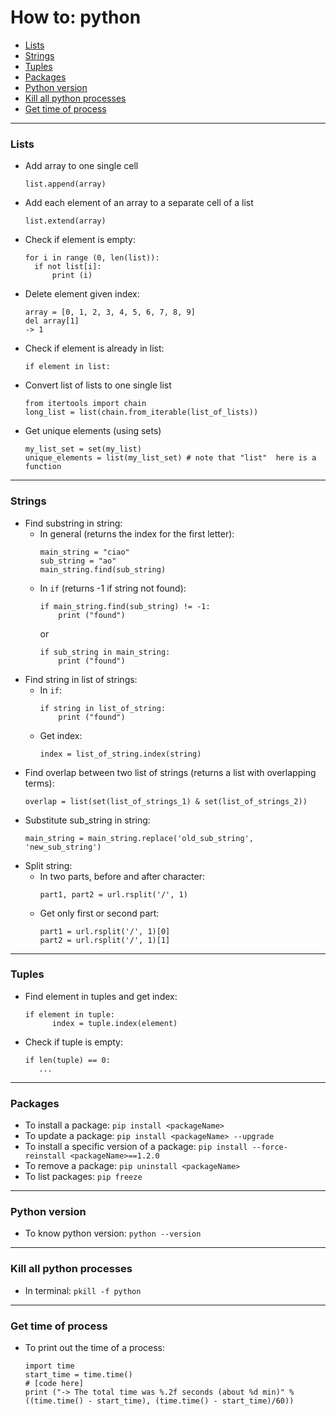 # How to: python  

- [Lists](#Lists)  
- [Strings](#Strings)  
- [Tuples](#Tuples)  
- [Packages](#Packages)  
- [Python version](#Python-version)  
- [Kill all python processes](#Kill-all-python-processes)  
- [Get time of process](#Get-time-of-process)

---

### Lists
- Add array to one single cell  
  ```
  list.append(array)
  ```
- Add each element of an array to a separate cell of a list  
  ```
  list.extend(array)
  ```
- Check if element is empty:  
  ```
  for i in range (0, len(list)):
    if not list[i]:
        print (i)
  ```
- Delete element given index:  
  ```
  array = [0, 1, 2, 3, 4, 5, 6, 7, 8, 9]
  del array[1]
  -> 1
  ```
- Check if element is already in list:   
  ```
  if element in list:
  ```
- Convert list of lists to one single list  
  ```
  from itertools import chain
  long_list = list(chain.from_iterable(list_of_lists))
  ```  
- Get unique elements (using sets)  
  ```
  my_list_set = set(my_list)  
  unique_elements = list(my_list_set) # note that "list"  here is a function   
  ```
  
--- 

### Strings  
- Find substring in string:  
  - In general (returns the index for the first letter):
    ```
    main_string = "ciao"
    sub_string = "ao"
    main_string.find(sub_string)
    ```
  - In `if` (returns -1 if string not found): 
    ```
    if main_string.find(sub_string) != -1:
        print ("found")
    ```
    or
    ```
    if sub_string in main_string:
        print ("found")
    ```
- Find string in list of strings:  
  - In `if`:
    ```
    if string in list_of_string:
        print ("found")
    ```  
  - Get index:  
    ```
    index = list_of_string.index(string)
    ```
- Find overlap between two list of strings (returns a list with overlapping terms):  
  ```
  overlap = list(set(list_of_strings_1) & set(list_of_strings_2))
  ```
- Substitute sub_string in string:  
  ```
  main_string = main_string.replace('old_sub_string', 'new_sub_string')  
  ```  
- Split string: 
  - In two parts, before and after character: 
    ```
    part1, part2 = url.rsplit('/', 1)
    ```
  - Get only first or second part:  
    ```
    part1 = url.rsplit('/', 1)[0]
    part2 = url.rsplit('/', 1)[1]
    ```

---

### Tuples  
- Find element in tuples and get index:  
  ```
  if element in tuple:
        index = tuple.index(element)
  ```  
- Check if tuple is empty:  
  ```
  if len(tuple) == 0: 
     ...
  ```

---

### Packages  

- To install a package: `pip install <packageName>`  
- To update a package: `pip install <packageName> --upgrade`  
- To install a specific version of a package: `pip install --force-reinstall <packageName>==1.2.0`  
- To remove a package: `pip uninstall <packageName>`
- To list packages: `pip freeze`   

---

### Python version 
- To know python version: `python --version`

---

### Kill all python processes
- In terminal: `pkill -f python`

---

### Get time of process 
- To print out the time of a process:
  ```
  import time
  start_time = time.time()
  # [code here]
  print ("-> The total time was %.2f seconds (about %d min)" % ((time.time() - start_time), (time.time() - start_time)/60))
  ```


